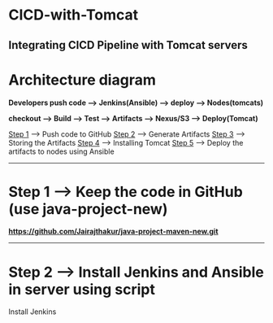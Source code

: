# CICD-with-Tomcat
## Integrating CICD Pipeline with Tomcat servers


# Architecture diagram
**Developers push code --> Jenkins(Ansible) --> deploy --> Nodes(tomcats)**

**checkout --> Build --> Test --> Artifacts --> Nexus/S3 --> Deploy(Tomcat)**

[Step 1](#Step-1) --> Push code to GitHub
[Step 2](#Step-2) --> Generate Artifacts
[Step 3](#Step-3) --> Storing the Artifacts
[Step 4](#Step-4) --> Installing Tomcat
[Step 5](#Step-5) --> Deploy the artifacts to nodes using Ansible

---

# Step 1 --> Keep the code in GitHub (use java-project-new)

**https://github.com/Jairajthakur/java-project-maven-new.git**

---

# Step 2 -->  Install Jenkins and Ansible in server using script

Install Jenkins

